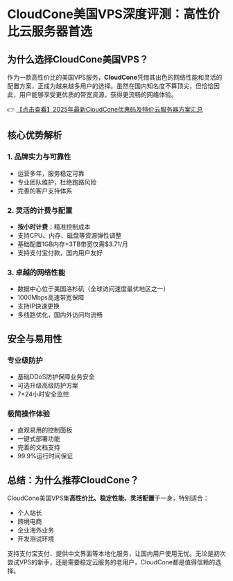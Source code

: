# CloudCone美国VPS深度评测：高性价比云服务器首选

## 为什么选择CloudCone美国VPS？

作为一款高性价比的美国VPS服务，**CloudCone**凭借其出色的网络性能和灵活的配置方案，正成为越来越多用户的选择。虽然在国内知名度不算顶尖，但恰恰因此，用户能够享受更优质的带宽资源，获得更流畅的网络体验。

👉 [【点击查看】2025年最新CloudCone优惠码及特价云服务器方案汇总](https://bit.ly/Cloudcone)

## 核心优势解析

### 1. 品牌实力与可靠性
- 运营多年，服务稳定可靠
- 专业团队维护，杜绝跑路风险
- 完善的客户支持体系

### 2. 灵活的计费与配置
- **按小时计费**：精准控制成本
- 支持CPU、内存、磁盘等资源弹性调整
- 基础配置1GB内存+3TB带宽仅需$3.71/月
- 支持支付宝付款，国内用户友好

### 3. 卓越的网络性能
- 数据中心位于美国洛杉矶（全球访问速度最优地区之一）
- 1000Mbps高速带宽保障
- 支持IP快速更换
- 多线路优化，国内外访问均流畅

## 安全与易用性

### 专业级防护
- 基础DDoS防护保障业务安全
- 可选升级高级防护方案
- 7×24小时安全监控

### 极简操作体验
- 直观易用的控制面板
- 一键式部署功能
- 完善的文档支持
- 99.9%运行时间保证

## 总结：为什么推荐CloudCone？

CloudCone美国VPS集**高性价比、稳定性能、灵活配置**于一身，特别适合：
- 个人站长
- 跨境电商
- 企业海外业务
- 开发测试环境

支持支付宝支付、提供中文界面等本地化服务，让国内用户使用无忧。无论是初次尝试VPS的新手，还是需要稳定云服务的老用户，CloudCone都是值得信赖的选择。